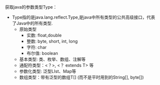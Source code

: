 获取java的参数类型Type：
+ Type指的是java.lang.reflect.Type,是java中所有类型的公共高级接口，代表了Java中的所有类型.
    + 原始类型
        + 实数: float,double
        + 整数: byte, short, int, long
        + 字符: char
        + 布尔值: boolean
    + 基本类型: 类、枚举、数组、注解等  
    + 通配符类型：<？>, <？ extends T> 等
    + 参数化类型: 泛型LIst、Map等
    + 数组类型：带有泛型的数组T[] (而不是平时用到的String[], byte[])
